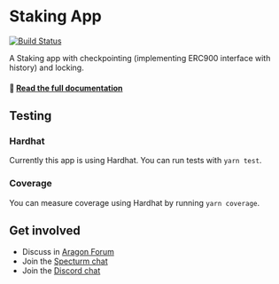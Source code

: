 # Staking App

[![Build Status](https://img.shields.io/travis/aragon/staking/master.svg?style=for-the-badge)](https://travis-ci.org/aragon/staking)

A Staking app with checkpointing (implementing ERC900 interface with history) and locking.

#### 📓 [Read the full documentation](/packages/docs)

## Testing

### Hardhat

Currently this app is using Hardhat. You can run tests with `yarn test`.

### Coverage

You can measure coverage using Hardhat by running `yarn coverage`.

## Get involved

- Discuss in [Aragon Forum](https://forum.aragon.org/)
- Join the [Specturm chat](https://spectrum.chat/aragon?tab=posts)
- Join the [Discord chat](https://discord.gg/CMuvVY)
